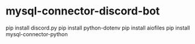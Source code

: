 # mysql-connector-discord-bot
pip install discord.py
pip install python-dotenv
pip install aiofiles
pip install mysql-connector-python

